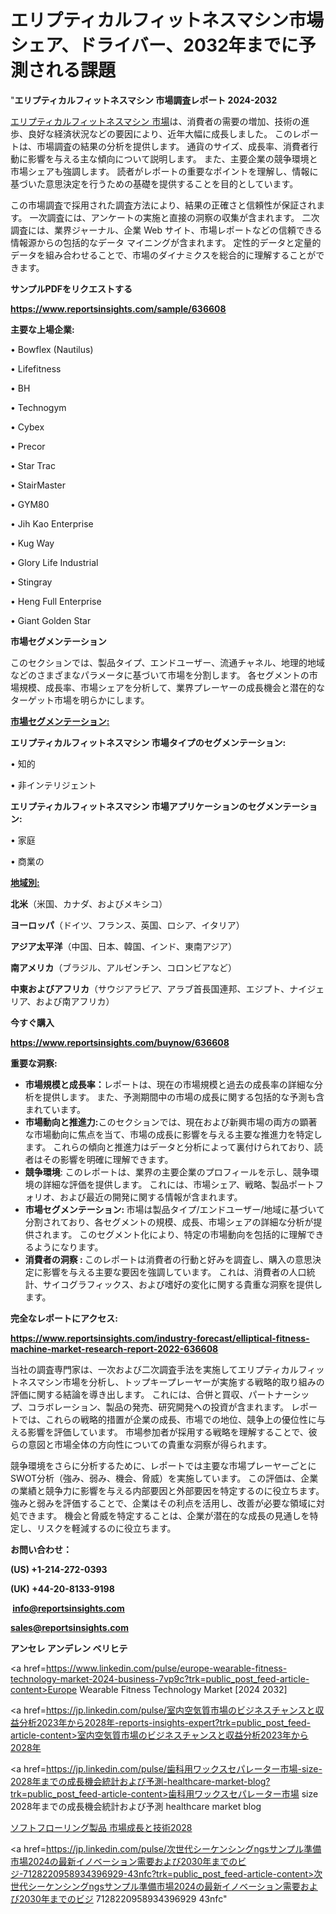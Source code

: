 # エリプティカルフィットネスマシン市場シェア、ドライバー、2032年までに予測される課題

"<strong>エリプティカルフィットネスマシン 市場調査レポート 2024-2032</strong>

<a href=https://www.reportsinsights.com/sample/636608>エリプティカルフィットネスマシン 市場</a>は、消費者の需要の増加、技術の進歩、良好な経済状況などの要因により、近年大幅に成長しました。 このレポートは、市場調査の結果の分析を提供します。 通貨のサイズ、成長率、消費者行動に影響を与える主な傾向について説明します。 また、主要企業の競争環境と市場シェアも強調します。 読者がレポートの重要なポイントを理解し、情報に基づいた意思決定を行うための基礎を提供することを目的としています。

この市場調査で採用された調査方法により、結果の正確さと信頼性が保証されます。 一次調査には、アンケートの実施と直接の洞察の収集が含まれます。 二次調査には、業界ジャーナル、企業 Web サイト、市場レポートなどの信頼できる情報源からの包括的なデータ マイニングが含まれます。 定性的データと定量的データを組み合わせることで、市場のダイナミクスを総合的に理解することができます。

<strong><b>サンプルPDFをリクエストする</b></strong>

<a href=https://www.reportsinsights.com/sample/636608><strong><u>https://www.reportsinsights.com/sample/636608</u></strong></a>

<strong>主要な上場企業:</strong>

• Bowflex (Nautilus)

• Lifefitness

• BH

• Technogym

• Cybex

• Precor

• Star Trac

• StairMaster

• GYM80

• Jih Kao Enterprise

• Kug Way

• Glory Life Industrial

• Stingray

• Heng Full Enterprise

• Giant Golden Star

<strong>市場セグメンテーション</strong>

このセクションでは、製品タイプ、エンドユーザー、流通チャネル、地理的地域などのさまざまなパラメータに基づいて市場を分割します。 各セグメントの市場規模、成長率、市場シェアを分析して、業界プレーヤーの成長機会と潜在的なターゲット市場を明らかにします。

<strong><u>市場セグメンテーション</u></strong><strong><u>:</u></strong>

<strong>エリプティカルフィットネスマシン 市場タイプのセグメンテーション:</strong>

• 知的

• 非インテリジェント

<strong>エリプティカルフィットネスマシン 市場アプリケーションのセグメンテーション:</strong>

• 家庭

• 商業の

<strong><u>地域別</u></strong><strong><u>:</u></strong>

<strong>北米</strong>（米国、カナダ、およびメキシコ）

<strong>ヨーロッパ</strong>（ドイツ、フランス、英国、ロシア、イタリア）

<strong>アジア太平洋</strong>（中国、日本、韓国、インド、東南アジア）

<strong>南アメリカ</strong>（ブラジル、アルゼンチン、コロンビアなど）

<strong>中東およびアフリカ</strong>（サウジアラビア、アラブ首長国連邦、エジプト、ナイジェリア、および南アフリカ）

<strong>今すぐ購入</strong>

<a href=https://www.reportsinsights.com/buynow/636608><strong><u>https://www.reportsinsights.com/buynow/636608</u></strong></a>

<strong>重要な洞察:</strong>
<ul>
  <li><strong>市場規模と成長率：</strong>レポートは、現在の市場規模と過去の成長率の詳細な分析を提供します。 また、予測期間中の市場の成長に関する包括的な予測も含まれています。</li>
  <li><strong>市場動向と推進力:</strong>このセクションでは、現在および新興市場の両方の顕著な市場動向に焦点を当て、市場の成長に影響を与える主要な推進力を特定します。 これらの傾向と推進力はデータと分析によって裏付けられており、読者はその影響を明確に理解できます。</li>
  <li><strong>競争環境</strong>: このレポートは、業界の主要企業のプロフィールを示し、競争環境の詳細な評価を提供します。 これには、市場シェア、戦略、製品ポートフォリオ、および最近の開発に関する情報が含まれます。</li>
  <li><strong>市場セグメンテーション: </strong>市場は製品タイプ/エンドユーザー/地域に基づいて分割されており、各セグメントの規模、成長、市場シェアの詳細な分析が提供されます。 このセグメント化により、特定の市場動向を包括的に理解できるようになります。</li>
  <li><strong>消費者の洞察 : </strong>このレポートは消費者の行動と好みを調査し、購入の意思決定に影響を与える主要な要因を強調しています。 これは、消費者の人口統計、サイコグラフィックス、および嗜好の変化に関する貴重な洞察を提供します。</li>
</ul>
<strong>完全なレポートにアクセス:</strong>

<a href=https://www.reportsinsights.com/industry-forecast/elliptical-fitness-machine-market-research-report-2022-636608><strong><u><b>https://www.reportsinsights.com/industry-forecast/elliptical-fitness-machine-market-research-report-2022-636608</b></u></strong></a>

当社の調査専門家は、一次および二次調査手法を実施してエリプティカルフィットネスマシン市場を分析し、トップキープレーヤーが実施する戦略的取り組みの評価に関する結論を導き出します。 これには、合併と買収、パートナーシップ、コラボレーション、製品の発売、研究開発への投資が含まれます。 レポートでは、これらの戦略的措置が企業の成長、市場での地位、競争上の優位性に与える影響を評価しています。 市場参加者が採用する戦略を理解することで、彼らの意図と市場全体の方向性についての貴重な洞察が得られます。

競争環境をさらに分析するために、レポートでは主要な市場プレーヤーごとにSWOT分析（強み、弱み、機会、脅威）を実施しています。 この評価は、企業の業績と競争力に影響を与える内部要因と外部要因を特定するのに役立ちます。 強みと弱みを評価することで、企業はその利点を活用し、改善が必要な領域に対処できます。 機会と脅威を特定することは、企業が潜在的な成長の見通しを特定し、リスクを軽減するのに役立ちます。

<strong>お問い合わせ：</strong>

<strong>(US) +1-214-272-0393</strong>

<strong>(UK) +44-20-8133-9198</strong>

<strong> </strong><a href=info@reportsinsights.com><strong><u>info@reportsinsights.com</u></strong></a>

<a href=sales@reportsinsights.com><strong><u>sales@reportsinsights.com</u></strong></a>

<strong>アンセレ アンデレン ベリヒテ</strong>

<a href=https://www.linkedin.com/pulse/europe-wearable-fitness-technology-market-2024-business-7vp9c?trk=public_post_feed-article-content>Europe Wearable Fitness Technology Market [2024 2032]</a>

<a href=https://jp.linkedin.com/pulse/室内空気質市場のビジネスチャンスと収益分析2023年から2028年-reports-insights-expert?trk=public_post_feed-article-content>室内空気質市場のビジネスチャンスと収益分析2023年から2028年</a>

<a href=https://jp.linkedin.com/pulse/歯科用ワックスセパレーター市場-size-2028年までの成長機会統計および予測-healthcare-market-blog?trk=public_post_feed-article-content>歯科用ワックスセパレーター市場 size 2028年までの成長機会統計および予測 healthcare market blog</a>

<a href=https://www.linkedin.com/pulse/ソフトフローリング製品-市場成長と技術2028-reports-insights-expert/>ソフトフローリング製品 市場成長と技術2028</a>

<a href=https://jp.linkedin.com/pulse/次世代シーケンシングngsサンプル準備市場2024の最新イノベーション需要および2030年までのビジ-7128220958934396929-43nfc?trk=public_post_feed-article-content>次世代シーケンシングngsサンプル準備市場2024の最新イノベーション需要および2030年までのビジ 7128220958934396929 43nfc</a>"
